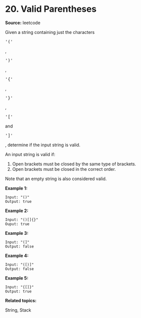 # 20. Valid Parentheses

**Source:** leetcode

Given a string containing just the characters <pre>'('</pre>, <pre>')'</pre>, <pre>'{'</pre>, <pre>'}'</pre>, <pre>'['</pre> and <pre>']'</pre>, determine if the input string is valid.

An input string is valid if:

1. Open brackets must be closed by the same type of brackets.
2. Open brackets must be closed in the correct order.

Note that an empty string is also considered valid.

**Example 1:**

```text
Input: "()"
Output: true
```

**Example 2:**

```text
Input: "()[]{}"
Ouput: true
```

**Example 3:**

```text
Input: "(]"
Output: false
```

**Example 4:**

```text
Input: "([)]"
Output: false
```

**Example 5:**

```text
Input: "{[]}"
Output: true
```

**Related topics:**

String, Stack

